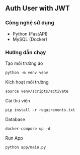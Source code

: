 ## Auth User with JWT
### Công nghệ sử dụng
 * Python (FastAPI)
 * MySQL (Docker)
### Hướng dẫn chạy
Tạo môi trường ảo 
```
python -m venv venv
```
Kích hoạt môi trường
```
source venv/scripts/activate
```
Cài thư viện
```
pip install -r requirements.txt
``` 
Database
```
docker-compose up -d
``` 
Run App
```
python app/main.py
``` 
